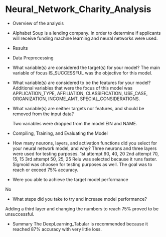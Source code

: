 # Neural_Network_Charity_Analysis

- Overview of the analysis
- Alphabet Soup is a lending company. In order to determine if applicants will receive funding machine learning and neural networks were used. 

- Results

- Data Preprocessing
- What variable(s) are considered the target(s) for your model?
  The main variable of focus IS_SUCCESSFUL was the objective for this model.
 


- What variable(s) are considered to be the features for your model?
  Additional variables that were the focus of this model was 
  APPLICATION_TYPE, AFFILIATION, CLASSIFICATION, USE_CASE, ORGANIZATION, INCOME_AMT, SPECIAL_CONSIDERATIONS.

- What variable(s) are neither targets nor features, and should be removed from the input data?

  Two variables were dropped  from the model EIN and NAME.

- Compiling, Training, and Evaluating the Model
- How many neurons, layers, and activation functions did you select for your neural network model, and why?
Three neurons and three layers were used for testing purposes.
1st attempt 90, 40, 20
2nd attempt 70, 15, 15
3rd attempt 50, 25, 25
Relu was selected because it runs faster. Sigmoid was choosen for testing purposes as well. The goal was to reach or exceed 75% accuracy.

- Were you able to achieve the target model performance

No
- What steps did you take to try and increase model performance?

Adding a third layer and changing the numbers to reach 75% proved to be unsuccessful. 


- Summary 
 The DeepLearning_Tabular is recommended because it reached 87% accuracy with very little loss.
 
 
